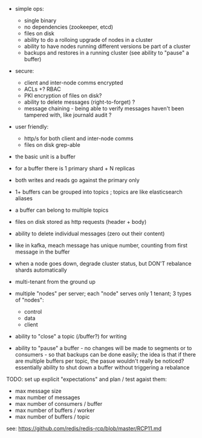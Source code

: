 - simple ops:
    - single binary
    - no dependencies (zookeeper, etcd)
    - files on disk
    - ability to do a rolloing upgrade of nodes in a cluster
    - ability to have nodes running different versions be part of a cluster
    - backups and restores in a running cluster (see ability to "pause" a buffer)
- secure:
    - client and inter-node comms encrypted
    - ACLs +? RBAC
    - PKI encryption of files on disk?
    - ability to delete messages (right-to-forget) ?
    - message chaining - being able to verify messages haven't been tampered with, like journald audit ?
- user friendly:
    - http/s for both client and inter-node comms
    - files on disk grep-able

- the basic unit is a buffer
- for a buffer there is 1 primary shard + N replicas
- both writes and reads go against the primary only
- 1+ buffers can be grouped into topics ; topics are like elasticsearch aliases
- a buffer can belong to multiple topics
- files on disk stored as http requests (header + body)
- ability to delete individual messages (zero out their content)
- like in kafka, meach message has unique number, counting from first message in the buffer
- when a node goes down, degrade cluster status, but DON'T rebalance shards automatically

- multi-tenant from the ground up
- multiple "nodes" per server; each "node" serves only 1 tenant; 3 types of "nodes":
    - control
    - data
    - client

- ability to "close" a topic (/buffer?) for writing
- ability to "pause" a buffer - no changes will be made to segments or to consumers - so that backups can be done easily; the idea is that if there are multiple buffers per topic, the pasue wouldn't really be noticed? essentially ability to shut down a buffer without triggering a rebalance

TODO: set up explicit "expectations" and plan / test agaist them:
- max message size
- max number of messages
- max number of consumers / buffer
- max number of buffers / worker
- max number of buffers / topic




see: https://github.com/redis/redis-rcp/blob/master/RCP11.md

